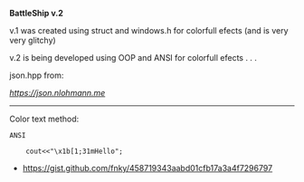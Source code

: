 **BattleShip v.2**

v.1 was created using struct and windows.h for colorfull efects (and is very very glitchy)  

v.2 is being developed using OOP and ANSI for colorfull efects . . .

json.hpp from:

*https://json.nlohmann.me*

---

Color text method:

    ANSI

```
	cout<<"\x1b[1;31mHello";
```

* https://gist.github.com/fnky/458719343aabd01cfb17a3a4f7296797
